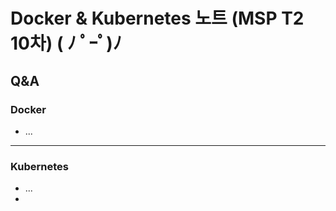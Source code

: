 # Docker & Kubernetes 노트 (MSP T2 10차) ( ﾉ ﾟｰﾟ)ﾉ

## Q&A

### Docker

- ...


---

### Kubernetes

- ...
- 
